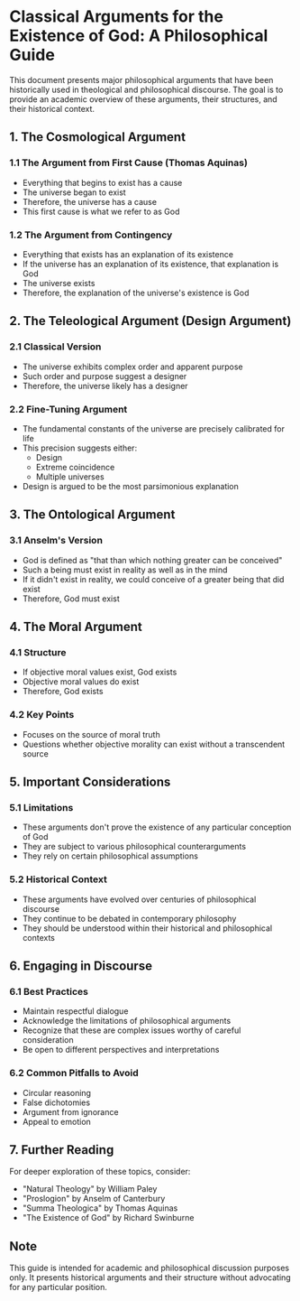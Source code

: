 # Classical Arguments for the Existence of God: A Philosophical Guide

This document presents major philosophical arguments that have been historically used in theological and philosophical discourse. The goal is to provide an academic overview of these arguments, their structures, and their historical context.

## 1. The Cosmological Argument

### 1.1 The Argument from First Cause (Thomas Aquinas)
- Everything that begins to exist has a cause
- The universe began to exist
- Therefore, the universe has a cause
- This first cause is what we refer to as God

### 1.2 The Argument from Contingency
- Everything that exists has an explanation of its existence
- If the universe has an explanation of its existence, that explanation is God
- The universe exists
- Therefore, the explanation of the universe's existence is God

## 2. The Teleological Argument (Design Argument)

### 2.1 Classical Version
- The universe exhibits complex order and apparent purpose
- Such order and purpose suggest a designer
- Therefore, the universe likely has a designer

### 2.2 Fine-Tuning Argument
- The fundamental constants of the universe are precisely calibrated for life
- This precision suggests either:
  - Design
  - Extreme coincidence
  - Multiple universes
- Design is argued to be the most parsimonious explanation

## 3. The Ontological Argument

### 3.1 Anselm's Version
- God is defined as "that than which nothing greater can be conceived"
- Such a being must exist in reality as well as in the mind
- If it didn't exist in reality, we could conceive of a greater being that did exist
- Therefore, God must exist

## 4. The Moral Argument

### 4.1 Structure
- If objective moral values exist, God exists
- Objective moral values do exist
- Therefore, God exists

### 4.2 Key Points
- Focuses on the source of moral truth
- Questions whether objective morality can exist without a transcendent source

## 5. Important Considerations

### 5.1 Limitations
- These arguments don't prove the existence of any particular conception of God
- They are subject to various philosophical counterarguments
- They rely on certain philosophical assumptions

### 5.2 Historical Context
- These arguments have evolved over centuries of philosophical discourse
- They continue to be debated in contemporary philosophy
- They should be understood within their historical and philosophical contexts

## 6. Engaging in Discourse

### 6.1 Best Practices
- Maintain respectful dialogue
- Acknowledge the limitations of philosophical arguments
- Recognize that these are complex issues worthy of careful consideration
- Be open to different perspectives and interpretations

### 6.2 Common Pitfalls to Avoid
- Circular reasoning
- False dichotomies
- Argument from ignorance
- Appeal to emotion

## 7. Further Reading

For deeper exploration of these topics, consider:
- "Natural Theology" by William Paley
- "Proslogion" by Anselm of Canterbury
- "Summa Theologica" by Thomas Aquinas
- "The Existence of God" by Richard Swinburne

## Note

This guide is intended for academic and philosophical discussion purposes only. It presents historical arguments and their structure without advocating for any particular position.
